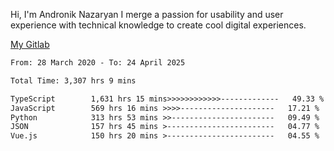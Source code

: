 Hi, I'm Andronik Nazaryan
I merge a passion for usability and user experience with technical knowledge to create cool digital experiences.

[My Gitlab](https://gitlab.com/anridev24)

<!--START_SECTION:waka-->

```txt
From: 28 March 2020 - To: 24 April 2025

Total Time: 3,307 hrs 9 mins

TypeScript        1,631 hrs 15 mins>>>>>>>>>>>>-------------   49.33 %
JavaScript        569 hrs 16 mins >>>>---------------------   17.21 %
Python            313 hrs 53 mins >>-----------------------   09.49 %
JSON              157 hrs 45 mins >------------------------   04.77 %
Vue.js            150 hrs 20 mins >------------------------   04.55 %
```

<!--END_SECTION:waka-->
